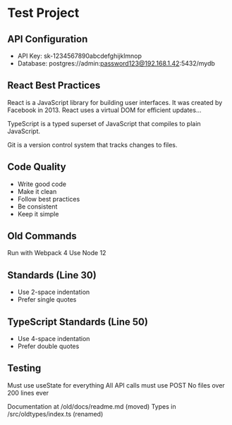 # Test Project

## API Configuration
- API Key: sk-1234567890abcdefghijklmnop
- Database: postgres://admin:password123@192.168.1.42:5432/mydb

## React Best Practices

React is a JavaScript library for building user interfaces. It was created
by Facebook in 2013. React uses a virtual DOM for efficient updates...

TypeScript is a typed superset of JavaScript that compiles to plain JavaScript.

Git is a version control system that tracks changes to files.

## Code Quality
- Write good code
- Make it clean
- Follow best practices
- Be consistent
- Keep it simple

## Old Commands
Run with Webpack 4
Use Node 12

## Standards (Line 30)
- Use 2-space indentation
- Prefer single quotes

## TypeScript Standards (Line 50)
- Use 4-space indentation
- Prefer double quotes

## Testing
Must use useState for everything
All API calls must use POST
No files over 200 lines ever

Documentation at /old/docs/readme.md (moved)
Types in /src/oldtypes/index.ts (renamed)
